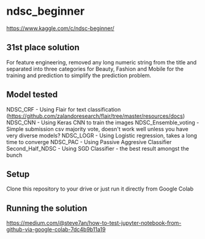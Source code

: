# ndsc_beginner
https://www.kaggle.com/c/ndsc-beginner/

## 31st place solution
For feature engineering, removed any long numeric string from the title and separated into three categories for Beauty, Fashion and Mobile for the training and prediction to simplify the prediction problem.

## Model tested
NDSC_CRF - Using Flair for text classification (https://github.com/zalandoresearch/flair/tree/master/resources/docs)
NDSC_CNN - Using Keras CNN to train the images
NDSC_Ensemble_voting - Simple submission csv majority vote, doesn't work well unless you have very diverse models?
NDSC_LOGR - Using Logistic regression, takes a long time to converge
NDSC_PAC - Using Passive Aggresive Classifier
Second_Half_NDSC - Using SGD Classifier - the best result amongst the bunch

## Setup
Clone this repository to your drive or just run it directly from Google Colab

## Running the solution
https://medium.com/@steve7an/how-to-test-jupyter-notebook-from-github-via-google-colab-7dc4b9b11a19
